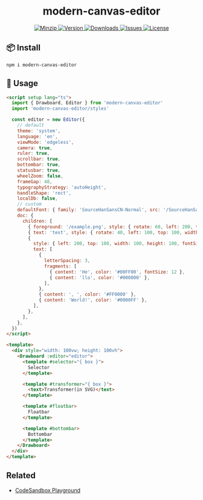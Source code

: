 <h1 align="center">modern-canvas-editor</h1>

<p align="center">
  <a href="https://unpkg.com/modern-canvas-editor">
    <img src="https://img.shields.io/bundlephobia/minzip/modern-canvas-editor" alt="Minzip">
  </a>
  <a href="https://www.npmjs.com/package/modern-canvas-editor">
    <img src="https://img.shields.io/npm/v/modern-canvas-editor.svg" alt="Version">
  </a>
  <a href="https://www.npmjs.com/package/modern-canvas-editor">
    <img src="https://img.shields.io/npm/dm/modern-canvas-editor" alt="Downloads">
  </a>
  <a href="https://github.com/qq15725/modern-canvas-editor/issues">
    <img src="https://img.shields.io/github/issues/qq15725/modern-canvas-editor" alt="Issues">
  </a>
  <a href="https://github.com/qq15725/modern-canvas-editor/blob/main/LICENSE">
    <img src="https://img.shields.io/npm/l/modern-canvas-editor.svg" alt="License">
  </a>
</p>

## 📦 Install

```shell
npm i modern-canvas-editor
```

## 🦄 Usage

```html
<script setup lang="ts">
  import { Drawboard, Editor } from 'modern-canvas-editor'
  import 'modern-canvas-editor/styles'

  const editor = new Editor({
    // default
    theme: 'system',
    language: 'en',
    viewMode: 'edgeless',
    camera: true,
    ruler: true,
    scrollbar: true,
    bottombar: true,
    statusbar: true,
    wheelZoom: false,
    frameGap: 48,
    typographyStrategy: 'autoHeight',
    handleShape: 'rect',
    localDb: false,
    // custom
    defaultFont: { family: 'SourceHanSansCN-Normal', src: '/SourceHanSansCN-Normal.woff' },
    doc: {
      children: [
        { foreground: '/example.png', style: { rotate: 60, left: 200, top: 10, width: 50, height: 50 } },
        { text: 'test', style: { rotate: 40, left: 100, top: 100, width: 60, height: 40, fontSize: 20, color: '#FF00FF' } },
        {
          style: { left: 200, top: 100, width: 100, height: 100, fontSize: 22 },
          text: [
            {
              letterSpacing: 3,
              fragments: [
                { content: 'He', color: '#00FF00', fontSize: 12 },
                { content: 'llo', color: '#000000' },
              ],
            },
            { content: ', ', color: '#FF0000' },
            { content: 'World!', color: '#0000FF' },
          ],
        },
      ],
    },
  })
</script>

<template>
  <div style="width: 100vw; height: 100vh">
    <Drawboard :editor="editor">
      <template #selector="{ box }">
        Selector
      </template>

      <template #transformer="{ box }">
        <text>Transformer(in SVG)</text>
      </template>

      <template #floatbar>
        Floatbar
      </template>

      <template #bottombar>
        Bottombar
      </template>
    </Drawboard>
  </div>
</template>
```

## Related

- [CodeSandbox Playground](https://codesandbox.io/p/devbox/thirsty-dawn-t2h69m)
